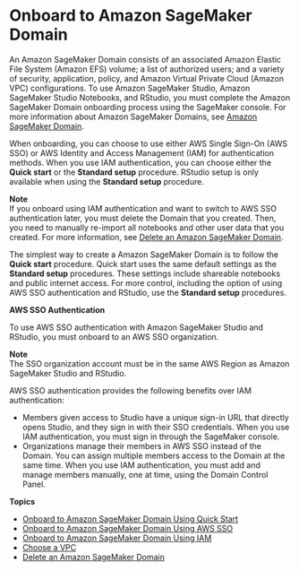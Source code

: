 # Onboard to Amazon SageMaker Domain<a name="gs-studio-onboard"></a>

An Amazon SageMaker Domain consists of an associated Amazon Elastic File System \(Amazon EFS\) volume; a list of authorized users; and a variety of security, application, policy, and Amazon Virtual Private Cloud \(Amazon VPC\) configurations\. To use Amazon SageMaker Studio, Amazon SageMaker Studio Notebooks, and RStudio, you must complete the Amazon SageMaker Domain onboarding process using the SageMaker console\. For more information about Amazon SageMaker Domains, see [Amazon SageMaker Domain](domain.md)\.

When onboarding, you can choose to use either AWS Single Sign\-On \(AWS SSO\) or AWS Identity and Access Management \(IAM\) for authentication methods\. When you use IAM authentication, you can choose either the **Quick start** or the **Standard setup** procedure\. RStudio setup is only available when using the **Standard setup** procedure\.

**Note**  
If you onboard using IAM authentication and want to switch to AWS SSO authentication later, you must delete the Domain that you created\. Then, you need to manually re\-import all notebooks and other user data that you created\. For more information, see [Delete an Amazon SageMaker Domain](gs-studio-delete-domain.md)\.

The simplest way to create a Amazon SageMaker Domain is to follow the **Quick start** procedure\. Quick start uses the same default settings as the **Standard setup** procedures\. These settings include shareable notebooks and public internet access\. For more control, including the option of using AWS SSO authentication and RStudio, use the **Standard setup** procedures\.

**AWS SSO Authentication**

To use AWS SSO authentication with Amazon SageMaker Studio and RStudio, you must onboard to an AWS SSO organization\.

**Note**  
The SSO organization account must be in the same AWS Region as Amazon SageMaker Studio and RStudio\.

AWS SSO authentication provides the following benefits over IAM authentication:
+ Members given access to Studio have a unique sign\-in URL that directly opens Studio, and they sign in with their SSO credentials\. When you use IAM authentication, you must sign in through the SageMaker console\.
+ Organizations manage their members in AWS SSO instead of the Domain\. You can assign multiple members access to the Domain at the same time\. When you use IAM authentication, you must add and manage members manually, one at time, using the Domain Control Panel\. 

**Topics**
+ [Onboard to Amazon SageMaker Domain Using Quick Start](onboard-quick-start.md)
+ [Onboard to Amazon SageMaker Domain Using AWS SSO](onboard-sso-users.md)
+ [Onboard to Amazon SageMaker Domain Using IAM](onboard-iam.md)
+ [Choose a VPC](onboard-vpc.md)
+ [Delete an Amazon SageMaker Domain](gs-studio-delete-domain.md)